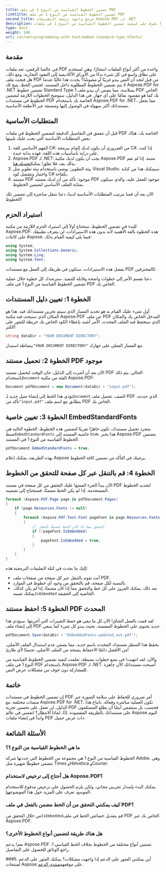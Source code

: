 ```yaml
---
title: تضمين الخطوط القياسية من النوع 1 في ملف PDF
linktitle: تضمين الخطوط القياسية من النوع 1 في ملف PDF
second_title: مرجع واجهة برمجة التطبيقات Aspose.PDF لـ .NET
description: تعرف على كيفية تضمين الخطوط القياسية من النوع 1 في ملفات PDF باستخدام Aspose.PDF لـ .NET من خلال هذا الدليل خطوة بخطوة لتحسين إمكانية الوصول إلى مستندك.
type: docs
weight: 140
url: /ar/net/programming-with-text/embed-standard-type-1fonts/
---
```

## مقدمة

في عالمنا الرقمي، تعد ملفات PDF واحدة من أكثر أنواع الملفات انتشارًا. وهي تُستخدم على نطاق واسع في كل شيء بدءًا من الأوراق الأكاديمية إلى العقود التجارية. ومع ذلك، هل فتحت ملف PDF من قبل لتجد أن النص يبدو غريبًا أو مشوشًا؟ يحدث هذا غالبًا عندما لا يتم تضمين الخطوط المطلوبة داخل المستند. لحسن الحظ، يتيح لك Aspose.PDF for .NET تضمين خطوط Standard Type 1 بسلاسة، مما يضمن أن يبدو ملف PDF الخاص بك كما هو مقصود تمامًا على أي جهاز. في هذا الدليل، سنوضح الخطوات اللازمة لتضمين الخطوط في مستندات PDF الخاصة بك باستخدام Aspose.PDF for .NET، مما يجعل مستنداتك أكثر سهولة في الوصول إليها ومتسقة عبر الأنظمة الأساسية.

## المتطلبات الأساسية

قبل أن نتعمق في التفاصيل الدقيقة لتضمين الخطوط في ملفات PDF الخاصة بك، هناك بعض المتطلبات الأساسية التي يجب عليك تلبيتها:

1. الفهم الأساسي للغة C#: من الضروري أن يكون لديك إلمام ببرمجة C#. إذا كنت على دراية بأساسيات هذه اللغة، فهذه بداية جيدة.
2. Aspose.PDF لـ .NET: يجب أن يكون لديك مكتبة Aspose.PDF مثبتة. إذا لم تقم بذلك بعد، فلا تقلق! يمكنك[تحميله هنا](https://releases.aspose.com/pdf/net/). 
3. بيئة التطوير: يوصى باستخدام بيئة تطوير مثل Visual Studio. سيمكنك هذا من كتابة واختبار وتشغيل كود C# بكفاءة.
4. مستند PDF موجود: تأكد من أن لديك مستند PDF موجود للعمل عليه، والذي سيكون بمثابة الملف الأساسي لتضمين الخطوط.

الآن بعد أن قمنا بترتيب المتطلبات الأساسية لدينا، دعنا ننتقل مباشرة إلى تضمين تلك الخطوط!

## استيراد الحزم

للبدء في تضمين الخطوط، ستحتاج أولاً إلى استيراد الحزم اللازمة من مكتبة Aspose.PDF. هذه الخطوة بالغة الأهمية لأنه بدون هذه الاستيرادات، لن يتعرف تطبيقك على كائنات Aspose. فيما يلي كيفية القيام بذلك:

```csharp
using System;
using System.Collections.Generic;
using System.Linq;
using System.Text;
```

بفضل هذه الاستيرادات، ستكون في طريقك إلى العمل مع مستندات PDF كالمحترفين.

دعنا نقسم الأمر إلى خطوات واضحة وقابلة للتنفيذ. سترشدك كل خطوة خلال عملية تضمين الخطوط القياسية من النوع 1 في ملف PDF الخاص بك.

## الخطوة 1: تعيين دليل المستندات

أول شيء عليك القيام به هو تحديد المسار الذي سيتم تخزين مستنداتك فيه. هذا هو المكان الذي ستبحث فيه مكتبة Aspose.PDF عن ملف PDF المدخل الخاص بك والمكان الذي ستحفظ فيه الملف المحدث. الأمر أشبه بإعطاء الكود الخاص بك خريطة للعثور على الكنز!

```csharp
string dataDir = "YOUR DOCUMENT DIRECTORY";
```

 ببساطة استبدل`"YOUR DOCUMENT DIRECTORY"` مع المسار الفعلي على جهازك.

## الخطوة 2: تحميل مستند PDF موجود

 الآن بعد أن أشرت إلى الدليل، حان الوقت لتحميل مستند PDF الحالي. يتم ذلك باستخدام`Document` الفئة من مكتبة Aspose.PDF:

```csharp
Document pdfDocument = new Document(dataDir + "input.pdf");
```

 يؤدي هذا الخط إلى إنشاء مثيل جديد لـ`Document` الصف، تحميل ملف PDF الذي حددته. تأكد من`"input.pdf"` يتطابق مع اسم ملف PDF الخاص بك.

## الخطوة 3: تعيين خاصية EmbedStandardFonts

 بمجرد تحميل مستندك، تكون جاهزًا تقريبًا لتضمين هذه الخطوط. الخطوة التالية هي ضبط`EmbedStandardFonts` خاصية المستند إلى true. هذا يخبر Aspose.PDF بتضمين الخطوط القياسية من النوع 1 في المستند. 

```csharp
pdfDocument.EmbedStandardFonts = true;
```

بهذه الطريقة، يمكنك إعلام Aspose برغبتك في التأكد من تضمين كافة الخطوط.

## الخطوة 4: قم بالتنقل عبر كل صفحة للتحقق من الخطوط

الآن يبدأ الجزء الممتع! عليك التحقق من كل صفحة في مستند PDF لتحديد الخطوط المستخدمة. إذا لم يكن الخط مضمنًا، فستحتاج إلى تضمينه. 

```csharp
foreach (Aspose.Pdf.Page page in pdfDocument.Pages)
{
    if (page.Resources.Fonts != null)
    {
        foreach (Aspose.Pdf.Text.Font pageFont in page.Resources.Fonts)
        {
            // التحقق مما إذا كان الخط مُضمنًا بالفعل
            if (!pageFont.IsEmbedded)
            {
                pageFont.IsEmbedded = true;
            }
        }
    }
}
```

إليك ما يحدث في كتلة التعليمات البرمجية هذه:
- أنت تقوم بالتنقل عبر كل صفحة من صفحات ملف PDF.
- بالنسبة لكل صفحة، قم بالتحقق من وجود أي خطوط في الموارد.
-  بعد ذلك، يمكنك المرور على كل خط والتحقق مما إذا كان مضمنًا. إذا لم يكن كذلك، يمكنك تعيينه`IsEmbedded` الخاصية إلى الحقيقة.

## الخطوة 5: احفظ مستند PDF المحدث

لقد قمت بالعمل الشاق! الآن كل ما تبقى هو حفظ التغييرات التي أجريتها. سيؤدي هذا إلى إنشاء ملف PDF جديد يحتوي على الخطوط المضمنة، بحيث يبدو كل شيء كما ينبغي.

```csharp
pdfDocument.Save(dataDir + "EmbeddedFonts-updated_out.pdf");
```

يحفظ هذا السطر مستندك المحدث باسم جديد، مما يضمن عدم استبدال الملف الأصلي. من الأفضل دائمًا الاحتفاظ بنسخة من الملف الأصلي، تحسبًا لأي طارئ!

والآن، لقد انتهيت! في بضع خطوات بسيطة، تعلمت كيفية تضمين الخطوط القياسية من النوع 1 في ملف PDF باستخدام Aspose.PDF لـ .NET. أصبحت مستنداتك الآن جاهزة للمشاركة دون خوف من مشكلات عرض النص.

## خاتمة

إن تضمين الخطوط في مستندات PDF أمر ضروري للحفاظ على سلامة الصورة عبر منصات مختلفة. مع Aspose.PDF for .NET، تكون العملية مباشرة وفعالة. باتباع هذا الدليل، لن تعمل على تحسين تجربة PDF فحسب، بل ستضمن أيضًا أن يطلع المستلمون على مستنداتك بالطريقة المقصودة. إذًا، لماذا الانتظار؟ انغمس في عالم Aspose اليوم وابدأ في إنشاء ملفات PDF ذات عرض جميل.

## الأسئلة الشائعة

### ما هي الخطوط القياسية من النوع 1؟
الخطوط القياسية من النوع 1 هي مجموعة من الخطوط التي حددتها شركة Adobe. وهي تتضمن خطوطًا شهيرة مثل Times وHelvetica وCourier.

### هل أحتاج إلى ترخيص لاستخدام Aspose.PDF؟
 يمكنك البدء بإصدار تجريبي مجاني، ولكن يلزم الحصول على ترخيص مدفوع للاستخدام الموسع. تعرف على المزيد حول هذا الموضوع[هنا](https://purchase.aspose.com/buy).

### كيف يمكنني التحقق من أن الخط مضمن بالفعل في ملف PDF؟
 من خلال التحقق من`IsEmbedded`قم بتعديل خصائص الخط في ملف PDF الخاص بك عبر Aspose.PDF.

### هل هناك طريقة لتضمين أنواع الخطوط الأخرى؟
نعم! يدعم Aspose.PDF تضمين أنواع مختلفة من الخطوط بخلاف الخط القياسي 1. راجع الوثائق للحصول على التفاصيل.

###5. أين يمكنني العثور على الدعم إذا واجهت مشكلات؟
 يمكنك العثور على الدعم لمنتجات Aspose على موقعهم[منتدى الدعم](https://forum.aspose.com/c/pdf/10).